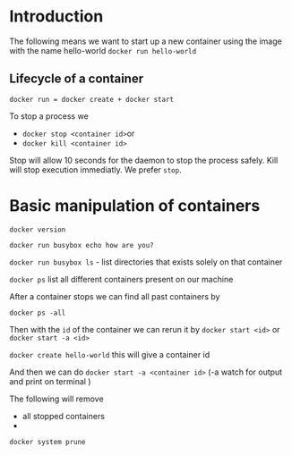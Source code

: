 
# Introduction
The following means we want to start up a new container using the image with the name hello-world
`docker run hello-world`

## Lifecycle of a container

`docker run = docker create + docker start`

To stop a process we 

- `docker stop <container id>`or 
- `docker kill <container id> `

Stop will allow 10 seconds for the daemon to stop the process safely. Kill will stop execution immediatly. We prefer `stop`.

# Basic manipulation of containers

`docker version`

`docker run busybox echo how are you?`

`docker run busybox ls` - list directories that exists solely on that container

`docker ps` list all different containers present on our machine

After a container stops we can find all past containers by 

`docker ps -all`

Then with the `id` of the container we can rerun it by `docker start <id>` or `docker start -a <id>`

`docker create hello-world` this will give a container id

And then we can do `docker start -a <container id>` (-a watch for output and print on terminal )

The following will remove 
- all stopped containers
- 
`docker system prune`
